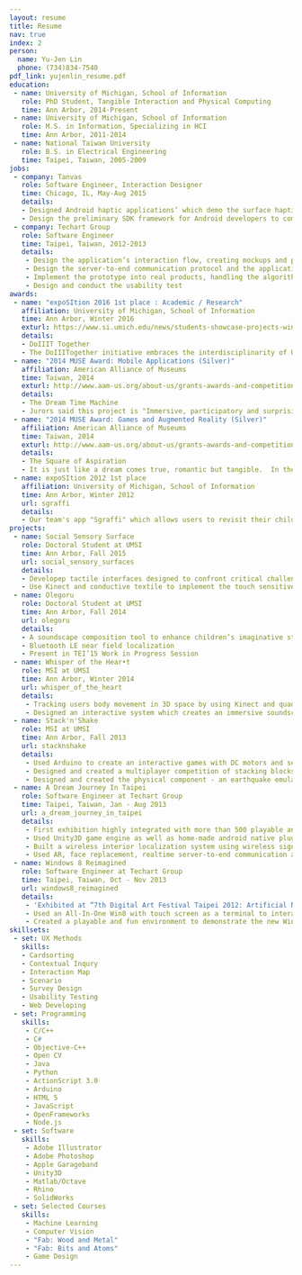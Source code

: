 ```yaml
---
layout: resume
title: Resume
nav: true
index: 2
person:
  name: Yu-Jen Lin
  phone: (734)834-7540
pdf_link: yujenlin_resume.pdf
education:
 - name: University of Michigan, School of Information
   role: PhD Student, Tangible Interaction and Physical Computing
   time: Ann Arbor, 2014-Present
 - name: University of Michigan, School of Information 
   role: M.S. in Information, Specializing in HCI 
   time: Ann Arbor, 2011-2014 
 - name: National Taiwan University 
   role: B.S. in Electrical Engineering
   time: Taipei, Taiwan, 2005-2009
jobs:
 - company: Tanvas
   role: Software Engineer, Interaction Designer
   time: Chicago, IL, May-Aug 2015
   details:
   - Designed Android haptic applications’ which demo the surface haptic technology in conferences through the use of Unity3D, Node.js and Native Android SDK
   - Design the preliminary SDK framework for Android developers to communicate with the Hardware
 - company: Techart Group
   role: Software Engineer
   time: Taipei, Taiwan, 2012-2013
   details:
    - Design the application’s interaction flow, creating mockups and prototypes to communicate design ideas with stakeholders and co-workers
    - Design the server-to-end communication protocol and the application architecture
    - Implement the prototype into real products, handling the algorithm and programming part
    - Design and conduct the usability test
awards: 
 - name: "expoSItion 2016 1st place : Academic / Research"
   affiliation: University of Michigan, School of Information
   time: Ann Arbor, Winter 2016
   exturl: https://www.si.umich.edu/news/students-showcase-projects-win-prizes-expo-2016
   details:
   - DoIIIT Together
   - The DoIIITogether initiative embraces the interdisciplinarity of UMSI, providing a creative space where researchers with diverse backgrounds and interests can collaborate and create.
 - name: "2014 MUSE Award: Mobile Applications (Silver)"
   affiliation: American Alliance of Museums
   time: Taiwan, 2014
   exturl: http://www.aam-us.org/about-us/grants-awards-and-competitions/muse-awards/past-award-winners/2014-muse-awards
   details: 
   - The Dream Time Machine 
   - Jurors said this project is "Immersive, participatory and surprising. Visitors are taken on a magical adventure with the help of a mobile device and digital exhibits. It takes the immersive experience up several notches, creates an engaging and fully interactive experience for users, moves the device to an integral part of the experience." And "Their innovative use of location-based technologies and augmented reality ensures that this mobile experience bleeds into the physical environment."
 - name: "2014 MUSE Award: Games and Augmented Reality (Silver)"
   affiliation: American Alliance of Museums
   time: Taiwan, 2014
   exturl: http://www.aam-us.org/about-us/grants-awards-and-competitions/muse-awards/past-award-winners/2014-muse-awards
   details: 
   - The Square of Aspiration 
   - It is just like a dream comes true, romantic but tangible.  In the Square of Aspiration, visitors explored and recalled their childhood through the diversity dream windows. Through a smart phone and augmented reality (AR) technology visitors can become the characters in tiny miniature landscapes, taking pictures as digital souvenirs for the journey.
 - name: expoSItion 2012 1st place
   affiliation: University of Michigan, School of Information
   time: Ann Arbor, Winter 2012
   url: sgraffi
   details:
   - Our team's app "Sgraffi" which allows users to revisit their childhood by creating Sgraffitos of their own, wons UMSI's expoSItion 2012 1st place.
projects:
 - name: Social Sensory Surface
   role: Doctoral Student at UMSI
   time: Ann Arbor, Fall 2015
   url: social_sensory_surfaces
   details:
   - Developep tactile interfaces designed to confront critical challenges of learning and social engagement for children with Autism Spectrum Disorder
   - Use Kinect and conductive textile to implement the touch sensitive surface in different tactile interfaces
 - name: Olegoru
   role: Doctoral Student at UMSI
   time: Ann Arbor, Fall 2014
   url: olegoru
   details:
   - A soundscape composition tool to enhance children’s imaginative storytelling with tangible objects
   - Bluetooth LE near field localization
   - Present in TEI’15 Work in Progress Session 
 - name: Whisper of the Hear•t
   role: MSI at UMSI
   time: Ann Arbor, Winter 2014
   url: whisper_of_the_heart 
   details:
    - Tracking users body movement in 3D space by using Kinect and quadraphonic speakers.
    - Designed an interactive system which creates an immersive soundscape and tangible environment for visual-impaired people to explore a traditional 2D painting.
 - name: Stack'n'Shake
   role: MSI at UMSI
   time: Ann Arbor, Fall 2013
   url: stacknshake
   details:
    - Used Arduino to create an interactive games with DC motors and several sensors.
    - Designed and created a multiplayer competition of stacking blocks in whole new experience.
    - Designed and created the physical component - an earthquake emulator for wood blocks.
 - name: A Dream Journey In Taipei
   role: Software Engineer at Techart Group
   time: Taipei, Taiwan, Jan - Aug 2013
   url: a_dream_journey_in_taipei
   details:
    - First exhibition highly integrated with more than 500 playable android smartphones (Open from Aug 2013 to Sep 2014).
    - Used Unity3D game engine as well as home-made android native plugins.
    - Built a wireless interior localization system using wireless signal only.
    - Used AR, face replacement, realtime server-to-end communication and synchronization, and NFC technique.
 - name: Windows 8 Reimagined
   role: Software Engineer at Techart Group
   time: Taipei, Taiwan, Oct - Nov 2013
   url: windows8_reimagined
   details:
    - 'Exhibited at “7th Digital Art Festival Taipei 2012: Artificial Nature”'
    - Used an All-In-One Win8 with touch screen as a terminal to interact with the virtual world in the exhibition room.
    - Created a playable and fun environment to demonstrate the new Win8 UI and features to visitors.
skillsets:
 - set: UX Methods
   skills: 
   - Cardsorting
   - Contextual Inqury
   - Interaction Map
   - Scenario
   - Survey Design
   - Usability Testing
   - Web Developing
 - set: Programming
   skills:
    - C/C++
    - C#
    - Objective-C++
    - Open CV
    - Java
    - Python
    - ActionScript 3.0
    - Arduino
    - HTML 5
    - JavaScript
    - OpenFrameworks
    - Node.js
 - set: Software
   skills:
    - Adobe Illustrator
    - Adobe Photoshop
    - Apple Garageband
    - Unity3D
    - Matlab/Octave
    - Rhino
    - SolidWorks
 - set: Selected Courses
   skills:
    - Machine Learning
    - Computer Vision
    - "Fab: Wood and Metal"
    - "Fab: Bits and Atoms"
    - Game Design
---
```


